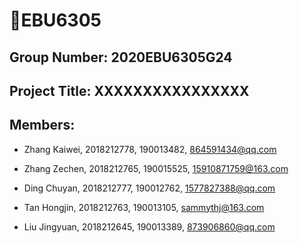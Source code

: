 # 👋EBU6305

## Group Number: 2020EBU6305G24

## Project Title: XXXXXXXXXXXXXXXX

## Members:

* Zhang Kaiwei, 2018212778, 190013482, 864591434@qq.com

* Zhang Zechen, 2018212765, 190015525, 15910871759@163.com

* Ding Chuyan, 2018212777, 190012762, 1577827388@qq.com

* Tan Hongjin, 2018212763, 190013105, sammythj@163.com

* Liu Jingyuan, 2018212645,  190013389, 873906860@qq.com


